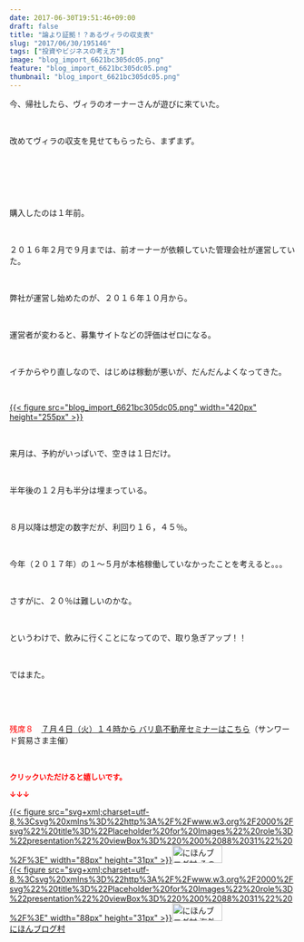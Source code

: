 ```yaml
---
date: 2017-06-30T19:51:46+09:00
draft: false
title: "論より証拠！？あるヴィラの収支表"
slug: "2017/06/30/195146"
tags: ["投資やビジネスの考え方"]
image: "blog_import_6621bc305dc05.png"
feature: "blog_import_6621bc305dc05.png"
thumbnail: "blog_import_6621bc305dc05.png"
---
```

<p>今、帰社したら、ヴィラのオーナーさんが遊びに来ていた。</p><p> </p><p>改めてヴィラの収支を見せてもらったら、まずまず。</p><p> </p><p> </p><p> </p><p>購入したのは１年前。</p><p> </p><p>２０１６年２月で９月までは、前オーナーが依頼していた管理会社が運営していた。</p><p> </p><p>弊社が運営し始めたのが、２０１６年１０月から。</p><p> </p><p>運営者が変わると、募集サイトなどの評価はゼロになる。</p><p> </p><p>イチからやり直しなので、はじめは稼動が悪いが、だんだんよくなってきた。</p><p> </p><p><a href="blog_import_6621bc305dc05.png">{{< figure src="blog_import_6621bc305dc05.png" width="420px" height="255px" >}}</a></p><p> </p><p>来月は、予約がいっぱいで、空きは１日だけ。</p><p> </p><p>半年後の１２月も半分は埋まっている。</p><p> </p><p>８月以降は想定の数字だが、利回り１６，４５％。</p><p> </p><p>今年（２０１７年）の１～５月が本格稼働していなかったことを考えると。。。</p><p> </p><p>さすがに、２０％は難しいのかな。</p><p> </p><p>というわけで、飲みに行くことになってので、取り急ぎアップ！！</p><p> </p><p>ではまた。</p><p> </p><p> </p><p><span style="color: rgb(255, 0, 0);">残席８</span>　<a href="04_ek" target="_blank"><span style="text-decoration: underline;">７月４日（火）１４時から バリ島不動産セミナーはこちら</span></a>（サンワード貿易さま主催）</p><p> </p><p><font color="#ff0000" size="2"><strong>クリックいただけると嬉しいです。</strong></font></p><p><font color="#ff0000" size="2"><strong>↓↓↓</strong></font></p><p><a href="ranking.html?p_cid=01260127" id="&amp;blogmura_banner" target="_blank">{{< figure src="svg+xml;charset=utf-8,%3Csvg%20xmlns%3D%22http%3A%2F%2Fwww.w3.org%2F2000%2Fsvg%22%20title%3D%22Placeholder%20for%20Images%22%20role%3D%22presentation%22%20viewBox%3D%220%200%2088%2031%22%20%2F%3E" width="88px" height="31px" >}}<noscript><img alt="にほんブログ村 その他生活ブログ 不動産投資へ" border="0" height="31" src="//life.blogmura.com/hudousantoushi/img/hudousantoushi88_31.gif" width="88"></noscript></a><br/><a href="ranking.html?p_cid=01260127" target="_blank">{{< figure src="svg+xml;charset=utf-8,%3Csvg%20xmlns%3D%22http%3A%2F%2Fwww.w3.org%2F2000%2Fsvg%22%20title%3D%22Placeholder%20for%20Images%22%20role%3D%22presentation%22%20viewBox%3D%220%200%2088%2031%22%20%2F%3E" width="88px" height="31px" >}}<noscript><img alt="にほんブログ村 海外生活ブログ バリ島情報へ" border="0" height="31" src="https://img-proxy.blog-video.jp/images?url=http%3A%2F%2Foverseas.blogmura.com%2Fbali%2Fimg%2Fbali88_31.gif" width="88"></noscript></a><br/><a href="ranking.html?p_cid=01260127" target="_blank">にほんブログ村</a></p><p> </p>


